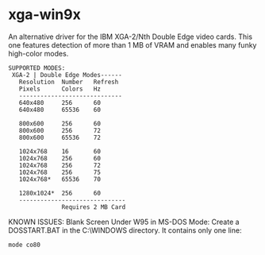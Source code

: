# xga-win9x
An alternative driver for the IBM XGA-2/Nth Double Edge video cards.
This one features detection of more than 1 MB of VRAM and enables
many funky high-color modes.

```
SUPPORTED MODES:
 XGA-2 | Double Edge Modes------
   Resolution  Number   Refresh
   Pixels      Colors   Hz
   -----------------------------
   640x480     256      60
   640x480     65536    60

   800x600     256      60
   800x600     256      72
   800x600     65536    72

   1024x768    16       60
   1024x768    256      60
   1024x768    256      72
   1024x768    256      75
   1024x768*   65536    70

   1280x1024*  256      60
   ------------------------------
               Requires 2 MB Card
```

KNOWN ISSUES:
Blank Screen Under W95 in MS-DOS Mode:
Create a DOSSTART.BAT in the C:\WINDOWS directory. It contains only one line:
```
mode co80
```

